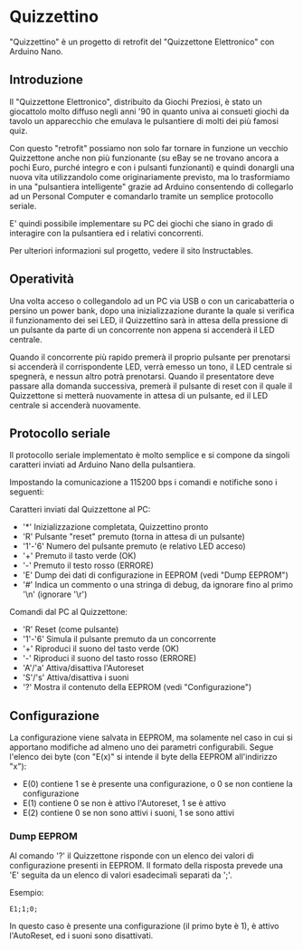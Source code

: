# Quizzettino
"Quizzettino" è un progetto di retrofit del "Quizzettone Elettronico" con Arduino Nano.

## Introduzione
Il "Quizzettone Elettronico", distribuito da Giochi Preziosi, è stato un giocattolo molto diffuso negli anni '90 in quanto univa ai consueti giochi da tavolo un apparecchio che emulava le pulsantiere di molti dei più famosi quiz.

Con questo "retrofit" possiamo non solo far tornare in funzione un vecchio Quizzettone anche non più funzionante (su eBay se ne trovano ancora a pochi Euro, purché integro e con i pulsanti funzionanti) e quindi donargli una nuova vita utilizzandolo come originariamente previsto, ma lo trasformiamo in una "pulsantiera intelligente" grazie ad Arduino consentendo di collegarlo ad un Personal Computer e comandarlo tramite un semplice protocollo seriale.

E' quindi possibile implementare su PC dei giochi che siano in grado di interagire con la pulsantiera ed i relativi concorrenti.

Per ulteriori informazioni sul progetto, vedere il sito Instructables.

## Operatività

Una volta acceso o collegandolo ad un PC via USB o con un caricabatteria o persino un power bank, dopo una inizializzazione durante la quale si verifica il funzionamento dei sei LED, il Quizzettino sarà in attesa della pressione di un pulsante da parte di un concorrente non appena si accenderà il LED centrale.

Quando il concorrente più rapido premerà il proprio pulsante per prenotarsi si accenderà il corrispondente LED, verrà emesso un tono, il LED centrale si spegnerà, e nessun altro potrà prenotarsi. Quando il presentatore deve passare alla domanda successiva, premerà il pulsante di reset con il quale il Quizzettone si metterà nuovamente in attesa di un pulsante, ed il LED centrale si accenderà nuovamente.

## Protocollo seriale
Il protocollo seriale implementato è molto semplice e si compone da singoli caratteri inviati ad Arduino Nano della pulsantiera. 

Impostando la comunicazione a 115200 bps i comandi e notifiche sono i seguenti:

Caratteri inviati dal Quizzettone al PC:
- '*' Inizializzazione completata, Quizzettino pronto
- 'R' Pulsante "reset" premuto (torna in attesa di un pulsante)
- '1'-'6' Numero del pulsante premuto (e relativo LED acceso)
- '+' Premuto il tasto verde (OK)
- '-' Premuto il testo rosso (ERRORE)
- 'E' Dump dei dati di configurazione in EEPROM (vedi "Dump EEPROM")
- '#' Indica un commento o una stringa di debug, da ignorare fino al primo '\n' (ignorare '\r')

Comandi dal PC al Quizzettone:
- 'R' Reset (come pulsante)
- '1'-'6' Simula il pulsante premuto da un concorrente
- '+' Riproduci il suono del tasto verde (OK)
- '-' Riproduci il suono del tasto rosso (ERRORE)
- 'A'/'a' Attiva/disattiva l'Autoreset
- 'S'/'s' Attiva/disattiva i suoni
- '?' Mostra il contenuto della EEPROM (vedi "Configurazione")

## Configurazione
La configurazione viene salvata in EEPROM, ma solamente nel caso in cui si apportano modifiche ad almeno uno dei parametri configurabili. Segue l'elenco dei byte (con "E(x)" si intende il byte della EEPROM all'indirizzo "x"):

- E(0) contiene 1 se è presente una configurazione, o 0 se non contiene la configurazione
- E(1) contiene 0 se non è attivo l'Autoreset, 1 se è attivo
- E(2) contiene 0 se non sono attivi i suoni, 1 se sono attivi

### Dump EEPROM
Al comando '?' il Quizzettone risponde con un elenco dei valori di configurazione presenti in EEPROM. Il formato della risposta prevede una 'E' seguita da un elenco di valori esadecimali separati da ';'. 

Esempio:

`E1;1;0;`

In questo caso è presente una configurazione (il primo byte è 1), è attivo l'AutoReset, ed i suoni sono disattivati.
